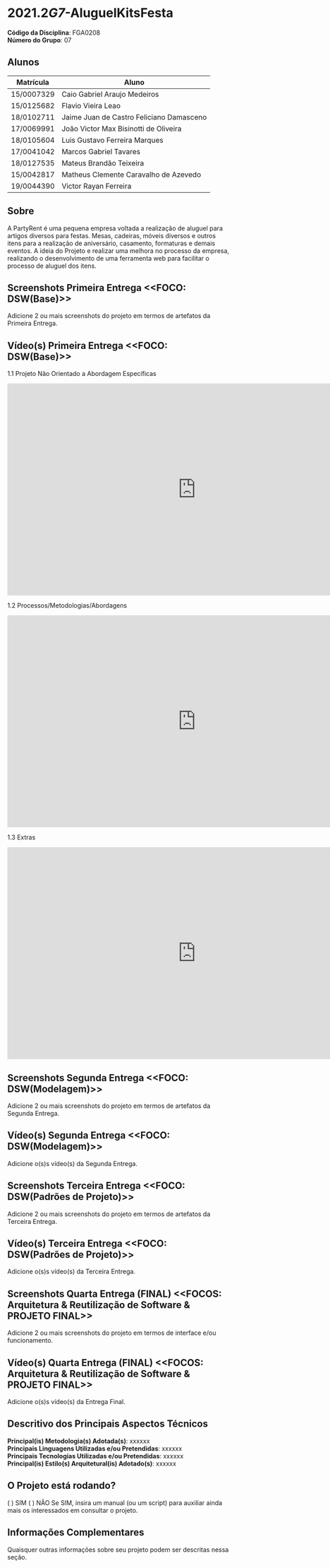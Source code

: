 # 2021.2*G7*-AluguelKitsFesta

**Código da Disciplina**: FGA0208<br>
**Número do Grupo**: 07<br>

## Alunos

| Matrícula  | Aluno                                    |
| ---------- | ---------------------------------------- |
| 15/0007329 | Caio Gabriel Araujo Medeiros             |
| 15/0125682 | Flavio Vieira Leao                       |
| 18/0102711 | Jaime Juan de Castro Feliciano Damasceno |
| 17/0069991 | João Victor Max Bisinotti de Oliveira    |
| 18/0105604 | Luis Gustavo Ferreira Marques            |
| 17/0041042 | Marcos Gabriel Tavares                   |
| 18/0127535 | Mateus Brandão Teixeira                  |
| 15/0042817 | Matheus Clemente Caravalho de Azevedo    |
| 19/0044390 | Victor Rayan Ferreira                    |

## Sobre

A PartyRent é uma pequena empresa voltada a realização de aluguel para artigos diversos para festas. Mesas, cadeiras, móveis diversos e outros itens para a realização de aniversário, casamento, formaturas e demais eventos. A ideia do Projeto e realizar uma melhora no processo da empresa, realizando o desenvolvimento de uma ferramenta web para facilitar o processo de aluguel dos itens.

## Screenshots Primeira Entrega <<FOCO: DSW(Base)>>

Adicione 2 ou mais screenshots do projeto em termos de artefatos da Primeira Entrega.

## Vídeo(s) Primeira Entrega <<FOCO: DSW(Base)>>

<p align = "justify"> 1.1 Projeto Não Orientado a Abordagem Específicas </p>

<iframe width="853" height="480" src="https://www.youtube.com/embed/0TakkRStXLM" title="YouTube video player" frameborder="0" allow="accelerometer; autoplay; clipboard-write; encrypted-media; gyroscope; picture-in-picture" allowfullscreen></iframe>

<p align = "justify"> 1.2 Processos/Metodologias/Abordagens </p>

<iframe width="853" height="480" src="https://www.youtube.com/embed/OKHi1pNN1YU" title="YouTube video player" frameborder="0" allow="accelerometer; autoplay; clipboard-write; encrypted-media; gyroscope; picture-in-picture" allowfullscreen></iframe>

<p align = "justify"> 1.3 Extras </p>

<iframe width="853" height="480" src="https://www.youtube.com/embed/0MUihEyvvKA" title="YouTube video player" frameborder="0" allow="accelerometer; autoplay; clipboard-write; encrypted-media; gyroscope; picture-in-picture" allowfullscreen></iframe>

## Screenshots Segunda Entrega <<FOCO: DSW(Modelagem)>>

Adicione 2 ou mais screenshots do projeto em termos de artefatos da Segunda Entrega.

## Vídeo(s) Segunda Entrega <<FOCO: DSW(Modelagem)>>

Adicione o(s)s vídeo(s) da Segunda Entrega.

## Screenshots Terceira Entrega <<FOCO: DSW(Padrões de Projeto)>>

Adicione 2 ou mais screenshots do projeto em termos de artefatos da Terceira Entrega.

## Vídeo(s) Terceira Entrega <<FOCO: DSW(Padrões de Projeto)>>

Adicione o(s)s vídeo(s) da Terceira Entrega.

## Screenshots Quarta Entrega (FINAL) <<FOCOS: Arquitetura & Reutilização de Software & PROJETO FINAL>>

Adicione 2 ou mais screenshots do projeto em termos de interface e/ou funcionamento.

## Vídeo(s) Quarta Entrega (FINAL) <<FOCOS: Arquitetura & Reutilização de Software & PROJETO FINAL>>

Adicione o(s)s vídeo(s) da Entrega Final.

## Descritivo dos Principais Aspectos Técnicos

**Principal(is) Metodologia(s) Adotada(s)**: xxxxxx<br>
**Principais Linguagens Utilizadas e/ou Pretendidas**: xxxxxx<br>
**Principais Tecnologias Utilizadas e/ou Pretendidas**: xxxxxx<br>
**Principal(is) Estilo(s) Arquitetural(is) Adotado(s)**: xxxxxx<br>

## O Projeto está rodando?

( ) SIM
( ) NÃO
Se SIM, insira um manual (ou um script) para auxiliar ainda mais os interessados em consultar o projeto.

## Informações Complementares

Quaisquer outras informações sobre seu projeto podem ser descritas nessa seção.
